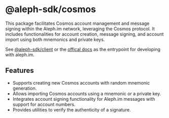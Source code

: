 # @aleph-sdk/cosmos
This package facilitates Cosmos account management and message signing within the Aleph.im network, leveraging the Cosmos protocol. It includes functionalities for account creation, message signing, and account import using both mnemonics and private keys.

See [@aleph-sdk/client](https://npmjs.com/package/@aleph-sdk/client) or the [offical docs](https://docs.aleph.im) as the entrypoint for developing with aleph.im.

## Features
- Supports creating new Cosmos accounts with random mnemonic generation.
- Allows importing Cosmos accounts using a mnemonic or a private key.
- Integrates account signing functionality for Aleph.im messages with support for account numbers.
- Provides utilities to verify the authenticity of a signature.
